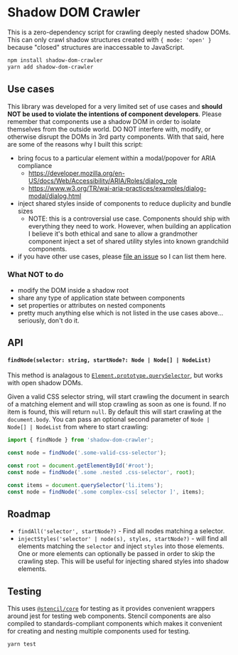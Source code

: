 # Shadow DOM Crawler

This is a zero-dependency script for crawling deeply nested shadow DOMs. This can only crawl shadow structures created with `{ mode: 'open' }` because "closed" structures are inaccessable to JavaScript.

```bash
npm install shadow-dom-crawler
yarn add shadow-dom-crawler
```

## Use cases

This library was developed for a very limited set of use cases and **should NOT be used to violate the intentions of component developers**. Please remember that components use a shadow DOM in order to isolate themselves from the outside world. DO NOT interfere with, modify, or otherwise disrupt the DOMs in 3rd party components. With that said, here are some of the reasons why I built this script:

- bring focus to a particular element within a modal/popover for ARIA compliance
  - https://developer.mozilla.org/en-US/docs/Web/Accessibility/ARIA/Roles/dialog_role
  - https://www.w3.org/TR/wai-aria-practices/examples/dialog-modal/dialog.html
- inject shared styles inside of components to reduce duplicity and bundle sizes
  - NOTE: this is a controversial use case. Components should ship with everything they need to work. However, when building an application I believe it's both ethical and sane to allow a grandmother component inject a set of shared utility styles into known grandchild components.
- if you have other use cases, please [file an issue](./issues) so I can list them here.

### What NOT to do

- modify the DOM inside a shadow root
- share any type of application state between components
- set properties or attributes on nested components
- pretty much anything else which is not listed in the use cases above... seriously, don't do it.

## API

#### `findNode(selector: string, startNode?: Node | Node[] | NodeList)`

This method is analagous to [`Element.prototype.querySelector`](https://developer.mozilla.org/en-US/docs/Web/API/Element/querySelector), but works with open shadow DOMs.

Given a valid CSS selector string, will start crawling the document in search of a matching element and will stop crawling as soon as one is found. If no item is found, this will return `null`. By default this will start crawling at the `document.body`. You can pass an optional second parameter of `Node | Node[] | NodeList` from where to start crawling:

```js
import { findNode } from 'shadow-dom-crawler';

const node = findNode('.some-valid-css-selector');

const root = document.getElementById('#root');
const node = findNode('.some .nested .css-selector', root);

const items = document.querySelector('li.items');
const node = findNode('.some complex-css[ selector ]', items);
```

## Roadmap

- `findAll('selector', startNode?)` - Find all nodes matching a selector.
- `injectStyles('selector' | node(s), styles, startNode?)` - will find all elements matching the `selector` and inject `styles` into those elements. One or more elements can optionally be passed in order to skip the crawling step. This will be useful for injecting shared styles into shadow elements.

## Testing

This uses [`@stencil/core`](https://www.npmjs.com/package/@stencil/core) for testing as it provides convenient wrappers around jest for testing web components. Stencil components are also compiled to standards-compliant components which makes it convenient for creating and nesting multiple components used for testing.

```
yarn test
```

